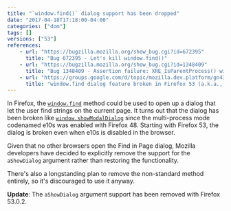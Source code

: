```yaml
---
title: "`window.find()` dialog support has been dropped"
date: "2017-04-18T17:18:00-04:00"
categories: ["dom"]
tags: []
versions: ["53"]
references:
    - url: "https://bugzilla.mozilla.org/show_bug.cgi?id=672395"
      title: "Bug 672395 - Let's kill window.find()"
    - url: "https://bugzilla.mozilla.org/show_bug.cgi?id=1348409"
      title: "Bug 1348409 - Assertion failure: XRE_IsParentProcess() with window.find"
    - url: "https://groups.google.com/d/topic/mozilla.dev.platform/gn4364N4TlY/discussion"
      title: "window.find dialog feature broken in Firefox 53 (a.k.a., Late Intent to Unship: window.find's dialog support)"
---
```

In Firefox, the [`window.find`](https://developer.mozilla.org/en-US/docs/Web/API/Window/find) method could be used to open up a dialog that let the user find strings on the current page. It turns out that the dialog has been broken like [`window.showModalDialog`](https://www.fxsitecompat.com/en-CA/docs/2016/window-showmodaldialog-has-been-removed/) since the multi-process mode codenamed e10s was enabled with Firefox 48. Starting with Firefox 53, the dialog is broken even when e10s is disabled in the browser.

Given that no other browsers open the Find in Page dialog, Mozilla developers have decided to explicitly remove the support for the `aShowDialog` argument rather than restoring the functionality.

There's also a longstanding plan to remove the non-standard method entirely, so it's discouraged to use it anyway.

**Update**: The `aShowDialog` argument support has been removed with Firefox 53.0.2.
